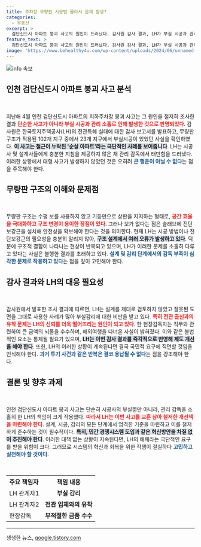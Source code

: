 ```yaml
---
title: 주차장 무량판 시공법 몰라서 문제 발생?
categories:
  - 부동산
excerpt: >
  검단신도시 아파트 붕괴 사고의 원인이 드러났다. 감사원 감사 결과, LH가 부실 시공과 관리 소홀로 인해 안전이 무너졌다고 발표했다. 전관업체와의 유착 의혹까지 제기되며, LH의 혁신 실패가 경고되고 있다.
feature_text: >
  검단신도시 아파트 붕괴 사고의 원인이 드러났다. 감사원 감사 결과, LH가 부실 시공과 관리 소홀로 인해 안전이 무너졌다고 발표했다. 전관업체와의 유착 의혹까지 제기되며, LH의 혁신 실패가 경고되고 있다.
image: 'https://www.behealthy4u.com/wp-content/uploads/2024/06/unnamed-file.png'
---
```


<p><img src="https://www.behealthy4u.com/wp-content/uploads/2024/06/unnamed-file.png" alt="info 속보" /></p>

<h2 data-ke-size="size26">인천 검단신도시 아파트 붕괴 사고 분석</h2>

<p data-ke-size="size16">&nbsp;</p>

<p>지난해 4월 인천 검단신도시 아파트의 지하주차장 붕괴 사고는 그 원인을 철저히 조사한 결과 <b><span style="color: #ee2323;">단순한 사고가 아니라 부실 시공과 관리 소홀로 인해 발생한 것으로 판명되었다</span></b>. 감사원은 한국토지주택공사(LH)의 전관특혜 실태에 대한 감사 보고서를 발표하고, 무량판 구조가 적용된 102개 지구 중에서 23개 지구에서 부실시공이 있었던 사실을 확인하였다. <b><span style="background-color: #21538527;">이 사고는 철근이 누락된 '순살 아파트'라는 극단적인 사례를 보여줍니다</span></b>. LH는 시공사 및 설계사들에게 충분한 지침을 제공하지 않은 채 관리 감독에서 태만함을 드러냈다. 이러한 상황에서 대형 사고가 발생하지 않았던 것은 오히려 <b><span style="color: #1a5490;">큰 행운이 아닐 수 없다</span></b>는 점을 주목해야 한다.</p>

<h2 data-ke-size="size26">무량판 구조의 이해와 문제점</h2>

<p data-ke-size="size16">&nbsp;</p>

<p>무량판 구조는 수평 보를 사용하지 않고 기둥만으로 상판을 지지하는 형태로, <b><span style="color: #ee2323;">공간 효율을 극대화하고 구조 변경이 용이한 장점이 있다</span></b>. 그러나 보가 없다는 점은 슬래브에 전단보강근을 설치해 안전성을 확보해야 한다는 것을 의미한다. 현재 LH는 시공 방법이나 전단보강근의 필요성을 충분히 알리지 않아, <b><span style="background-color: #21538527;">구조 설계에서 여러 오류가 발생하고 있다</span></b>. 덕분에 구조적 결함이 나타나는 현상이 반복되고 있으며, LH가 이러한 문제를 소홀히 다루고 있다는 사실은 불행한 결과를 초래하고 있다. <b><span style="color: #1a5490;">설계 및 감리 단계에서의 감독 부족이 심각한 문제로 작용하고 있다</span></b>는 점을 깊이 고민해야 한다.</p>

<h2 data-ke-size="size26">감사 결과와 LH의 대응 필요성</h2>

<p data-ke-size="size16">&nbsp;</p>

<p>감사원에서 발표한 조사 결과에 따르면, LH는 설계를 제대로 검토하지 않았고 잘못된 도면을 그대로 사용한 사례가 많아 부실감리에 대한 비판을 받고 있다. <b><span style="color: #ee2323;">특히 전관 출신과의 유착 문제는 LH의 신뢰를 더욱 떨어뜨리는 원인이 되고 있다</span></b>. 한 현장감독자는 직무와 관련하여 큰 금액의 뇌물을 수수하며, 해외여행을 다녀온 사실이 밝혀졌다. 이와 같은 불법적인 요소는 통제될 필요가 있으며, <b><span style="background-color: #21538527;">LH는 이번 감사 결과를 즉각적으로 반영해 제도 개선을 해야 한다</span></b>. 또한, LH의 이러한 상황이 계속된다면 결국 국민적 요구에 직면할 것임을 인식해야 한다. <b><span style="color: #1a5490;">과거 투기 사건과 같은 반복은 결코 용납될 수 없다</span></b>는 점을 강조해야 한다.</p>

<h2 data-ke-size="size26">결론 및 향후 과제</h2>

<p data-ke-size="size16">&nbsp;</p>

<p>인천 검단신도시 아파트 붕괴 사고는 단순히 시공사의 부실뿐만 아니라, 관리 감독을 소홀히 한 LH의 책임이 크게 작용했다. <b><span style="color: #ee2323;">따라서 LH는 이번 사고를 교훈 삼아 철저한 개선책을 마련해야 한다</span></b>. 설계, 시공, 감리의 모든 단계에서 엄격한 기준을 마련하고 이를 철저하게 준수하는 것이 필수적이다. <b><span style="background-color: #21538527;">특히, 민간 경쟁시스템 도입과 같은 혁신방안을 차질 없이 추진해야 한다</span></b>. 이러한 대책 없는 상황이 지속된다면, LH의 해체라는 극단적인 요구를 받을 위험이 크다. 그러므로 시스템의 혁신과 회복을 위한 작행이 절실하다 <b><span style="color: #1a5490;">고민하고 실천해야 할 것이다</span></b>.</p>

<p data-ke-size="size16">&nbsp;</p>

<table style="width: 100%;">
    <tr>
        <th style="text-align: left;">주요 책임자</th>
        <th style="text-align: center; height: 17px;"><b>책임 내용</b></th>
    </tr>
    <tr>
        <td style="text-align: left;">LH 관계자1</td>
        <td style="text-align: center; height: 17px;"><b>부실 감리</b></td>
    </tr>
    <tr>
        <td style="text-align: left;">LH 관계자2</td>
        <td style="text-align: center; height: 17px;"><b>전관 업체와의 유착</b></td>
    </tr>
    <tr>
        <td style="text-align: left;">현장감독</td>
        <td style="text-align: center; height: 17px;"><b>부적절한 금품 수수</b></td>
    </tr>
</table>

<hr style="border-top: 1px solid #ccc;">
생생한 뉴스, <a href="https://qoogle.tistory.com" rel="dofollow">qoogle.tistory.com</a>


